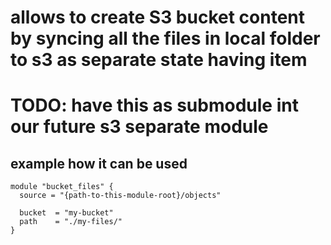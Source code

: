 # allows to create S3 bucket content by syncing all the files in local folder to s3 as separate state having item
# TODO: have this as submodule int our future s3 separate module

## example how it can be used
```hcl
module "bucket_files" {
  source = "{path-to-this-module-root}/objects"

  bucket  = "my-bucket"
  path    = "./my-files/"
}
```